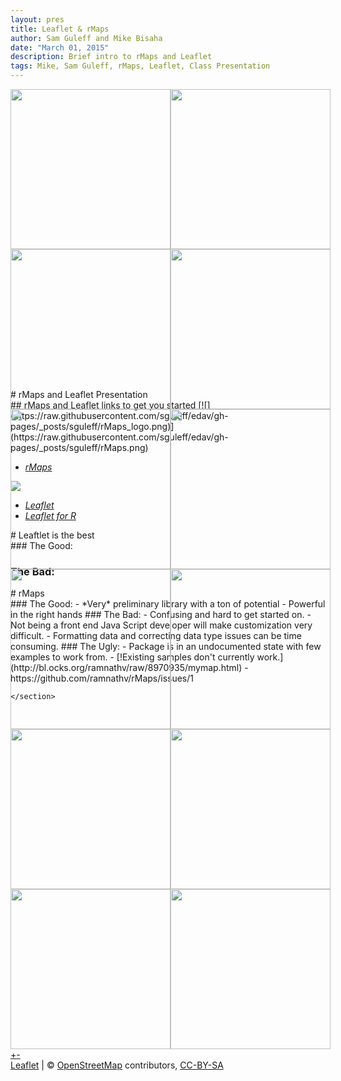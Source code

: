 ```yaml
---
layout: pres
title: Leaflet & rMaps
author: Sam Guleff and Mike Bisaha
date: "March 01, 2015"
description: Brief intro to rMaps and Leaflet
tags: Mike, Sam Guleff, rMaps, Leaflet, Class Presentation
---
```

<div id="htmlwidget-4923" style="width: 672px; height: 480px; position: relative;" class="leaflet html-widget-static-bound leaflet-container leaflet-fade-anim" tabindex="0"><div class="leaflet-map-pane" style="transform: translate3d(0px, 0px, 0px);"><div class="leaflet-tile-pane"><div class="leaflet-layer"><div class="leaflet-tile-container"></div><div class="leaflet-tile-container leaflet-zoom-animated"><img class="leaflet-tile leaflet-tile-loaded" src="http://c.tile.openstreetmap.org/17/31439/48642.png" style="height: 256px; width: 256px; left: 317px; top: 191px;"><img class="leaflet-tile leaflet-tile-loaded" src="http://b.tile.openstreetmap.org/17/31438/48642.png" style="height: 256px; width: 256px; left: 61px; top: 191px;"><img class="leaflet-tile leaflet-tile-loaded" src="http://b.tile.openstreetmap.org/17/31439/48641.png" style="height: 256px; width: 256px; left: 317px; top: -65px;"><img class="leaflet-tile leaflet-tile-loaded" src="http://a.tile.openstreetmap.org/17/31438/48641.png" style="height: 256px; width: 256px; left: 61px; top: -65px;"><img class="leaflet-tile leaflet-tile-loaded" src="http://c.tile.openstreetmap.org/17/31438/48643.png" style="height: 256px; width: 256px; left: 61px; top: 447px;"><img class="leaflet-tile leaflet-tile-loaded" src="http://a.tile.openstreetmap.org/17/31439/48643.png" style="height: 256px; width: 256px; left: 317px; top: 447px;"><img class="leaflet-tile leaflet-tile-loaded" src="http://a.tile.openstreetmap.org/17/31437/48642.png" style="height: 256px; width: 256px; left: -195px; top: 191px;"><img class="leaflet-tile leaflet-tile-loaded" src="http://a.tile.openstreetmap.org/17/31440/48642.png" style="height: 256px; width: 256px; left: 573px; top: 191px;"><img class="leaflet-tile leaflet-tile-loaded" src="http://b.tile.openstreetmap.org/17/31437/48643.png" style="height: 256px; width: 256px; left: -195px; top: 447px;"><img class="leaflet-tile leaflet-tile-loaded" src="http://c.tile.openstreetmap.org/17/31437/48641.png" style="height: 256px; width: 256px; left: -195px; top: -65px;"><img class="leaflet-tile leaflet-tile-loaded" src="http://c.tile.openstreetmap.org/17/31440/48641.png" style="height: 256px; width: 256px; left: 573px; top: -65px;"><img class="leaflet-tile leaflet-tile-loaded" src="http://b.tile.openstreetmap.org/17/31440/48643.png" style="height: 256px; width: 256px; left: 573px; top: 447px;"></div></div></div><div class="leaflet-objects-pane"><div class="leaflet-shadow-pane"></div><div class="leaflet-overlay-pane"></div><div class="leaflet-marker-pane"></div><div class="leaflet-popup-pane"></div></div></div><div class="leaflet-control-container"><div class="leaflet-top leaflet-left"><div class="leaflet-control-zoom leaflet-bar leaflet-control"><a class="leaflet-control-zoom-in" href="#" title="Zoom in">+</a><a class="leaflet-control-zoom-out" href="#" title="Zoom out">-</a></div></div><div class="leaflet-top leaflet-right"></div><div class="leaflet-bottom leaflet-left"></div><div class="leaflet-bottom leaflet-right"><div class="leaflet-control-attribution leaflet-control"><a href="http://leafletjs.com" title="A JS library for interactive maps">Leaflet</a> | © <a href="http://openstreetmap.org">OpenStreetMap</a> contributors, <a href="http://creativecommons.org/licenses/by-sa/2.0/">CC-BY-SA</a></div></div></div></div>




<section>
	<section>
# rMaps and Leaflet Presentation
</section>
	<section>
## rMaps and Leaflet links to get you started
[![](https://raw.githubusercontent.com/sguleff/edav/gh-pages/_posts/sguleff/rMaps_logo.png)](https://raw.githubusercontent.com/sguleff/edav/gh-pages/_posts/sguleff/rMaps.png)

* [*rMaps*](http://rmaps.github.io)

[![](https://raw.githubusercontent.com/sguleff/edav/gh-pages/_posts/sguleff/Leaflet_logo.png)](https://raw.githubusercontent.com/sguleff/edav/gh-pages/_posts/sguleff/Leaflet_logo.png)

* [*Leaflet*](http://leafletjs.com)
* [*Leaflet for R*](http://rstudio.github.io/leaflet/)
</section>
</section>

<section>
	<section>
# Leaftlet is the best
</section>
	<section>
### The Good:
		
###  The Bad:


</section>
</section>

<section>
	<section>
# rMaps
	</section>
	<section>
### The Good:
	- *Very* preliminary library with a ton of potential
	- Powerful in the right hands
###  The Bad:
	- Confusing and hard to get started on.
	- Not being a front end Java Script developer will make customization very difficult.
	- Formatting data and correcting data type issues can be time consuming.
### The Ugly:
	- Package is in an undocumented state with few examples to work from.
	- [!Existing samples don't currently work.](http://bl.ocks.org/ramnathv/raw/8970935/mymap.html)
		- https://github.com/ramnathv/rMaps/issues/1
		
	</section>
</section>






